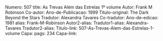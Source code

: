 Numero: 507
title: As Trevas Além das Estrelas 1º volume
Autor: Frank M Robinson
Co-autor: 
Ano-de-Publicacao: 1999
Titulo-original: The Dark Beyond the Stars
Tradutor: Alexandra Tavares
Co-tradutor: 
Ano-de-edicao: 1981
alias: Frank-M-Robinson
Autor2-alias: 
Tradutor1-alias: Alexandra-Tavares
Tradutor2-alias: 
Titulo-link: 507-As-Trevas-Alem-das-Estrelas-1-volume
Capa: 
pags: 234
Capa-link: 